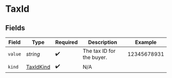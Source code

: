 # TaxId


## Fields

| Field                       | Type                        | Required                    | Description                 | Example                     |
| --------------------------- | --------------------------- | --------------------------- | --------------------------- | --------------------------- |
| `value`                     | *string*                    | :heavy_check_mark:          | The tax ID for the buyer.   | 12345678931                 |
| `kind`                      | [TaxIdKind](./TaxIdKind.md) | :heavy_check_mark:          | N/A                         |                             |